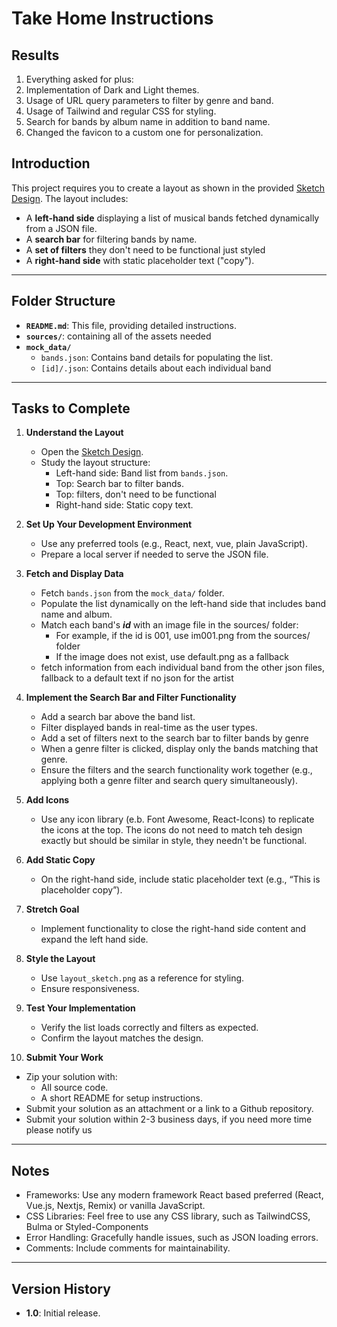 # Take Home Instructions

## Results

1. Everything asked for plus:
1. Implementation of Dark and Light themes.
1. Usage of URL query parameters to filter by genre and band.
1. Usage of Tailwind and regular CSS for styling.
1. Search for bands by album name in addition to band name.
1. Changed the favicon to a custom one for personalization.

## Introduction

This project requires you to create a layout as shown in the provided [Sketch Design](https://www.sketch.com/s/547dbe8d-e0d7-4c52-b027-1d05fe2277a2/a/Mm2bAPW). The layout includes:

- A **left-hand side** displaying a list of musical bands fetched dynamically from a JSON file.
- A **search bar** for filtering bands by name.
- A **set of filters** they don't need to be functional just styled
- A **right-hand side** with static placeholder text ("copy").

---

## Folder Structure

- **`README.md`**: This file, providing detailed instructions.
- **`sources/`**: containing all of the assets needed
- **`mock_data/`**
  - `bands.json`: Contains band details for populating the list.
  - `[id]/.json`: Contains details about each individual band

---

## Tasks to Complete

1. **Understand the Layout**

   - Open the [Sketch Design](https://www.sketch.com/s/547dbe8d-e0d7-4c52-b027-1d05fe2277a2/a/Mm2bAPW).
   - Study the layout structure:
     - Left-hand side: Band list from `bands.json`.
     - Top: Search bar to filter bands.
     - Top: filters, don't need to be functional
     - Right-hand side: Static copy text.

2. **Set Up Your Development Environment**

   - Use any preferred tools (e.g., React, next, vue, plain JavaScript).
   - Prepare a local server if needed to serve the JSON file.

3. **Fetch and Display Data**

   - Fetch `bands.json` from the `mock_data/` folder.
   - Populate the list dynamically on the left-hand side that includes band name and album.
   - Match each band's **_id_** with an image file in the sources/ folder:
     - For example, if the id is 001, use im001.png from the sources/ folder
     - If the image does not exist, use default.png as a fallback
   - fetch information from each individual band from the other json files, fallback to a default text if no json for the artist

4. **Implement the Search Bar and Filter Functionality**

   - Add a search bar above the band list.
   - Filter displayed bands in real-time as the user types.
   - Add a set of filters next to the search bar to filter bands by genre
   - When a genre filter is clicked, display only the bands matching that genre.
   - Ensure the filters and the search functionality work together (e.g., applying both a genre filter and search query simultaneously).

5. **Add Icons**

   - Use any icon library (e.b. Font Awesome, React-Icons) to replicate the icons at the top. The icons do not need to match teh design exactly but should be similar in style, they needn't be functional.

6. **Add Static Copy**

   - On the right-hand side, include static placeholder text (e.g., “This is placeholder copy”).

7. **Stretch Goal**

   - Implement functionality to close the right-hand side content and expand the left hand side.

8. **Style the Layout**

   - Use `layout_sketch.png` as a reference for styling.
   - Ensure responsiveness.

9. **Test Your Implementation**

   - Verify the list loads correctly and filters as expected.
   - Confirm the layout matches the design.

10. **Submit Your Work**

- Zip your solution with:
  - All source code.
  - A short README for setup instructions.
- Submit your solution as an attachment or a link to a Github repository.
- Submit your solution within 2-3 business days, if you need more time please notify us

---

## Notes

- Frameworks: Use any modern framework React based preferred (React, Vue.js, Nextjs, Remix) or vanilla JavaScript.
- CSS Libraries: Feel free to use any CSS library, such as TailwindCSS, Bulma or Styled-Components
- Error Handling: Gracefully handle issues, such as JSON loading errors.
- Comments: Include comments for maintainability.

---

## Version History

- **1.0**: Initial release.
